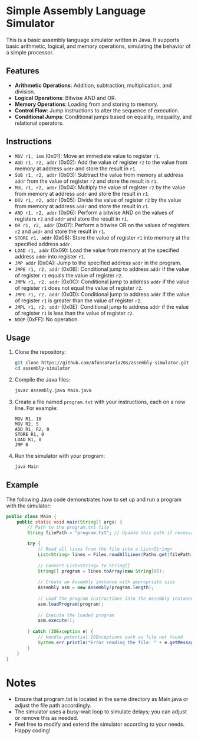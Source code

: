 # Simple Assembly Language Simulator

This is a basic assembly language simulator written in Java. It supports basic arithmetic, logical, and memory operations, simulating the behavior of a simple processor.

## Features

- **Arithmetic Operations**: Addition, subtraction, multiplication, and division.
- **Logical Operations**: Bitwise AND and OR.
- **Memory Operations**: Loading from and storing to memory.
- **Control Flow**: Jump instructions to alter the sequence of execution.
- **Conditional Jumps**: Conditional jumps based on equality, inequality, and relational operators.

## Instructions

- `MOV r1, imm` (0x01): Move an immediate value to register `r1`.
- `ADD r1, r2, addr` (0x02): Add the value of register `r2` to the value from memory at address `addr` and store the result in `r1`.
- `SUB r1, r2, addr` (0x03): Subtract the value from memory at address `addr` from the value of register `r2` and store the result in `r1`.
- `MUL r1, r2, addr` (0x04): Multiply the value of register `r2` by the value from memory at address `addr` and store the result in `r1`.
- `DIV r1, r2, addr` (0x05): Divide the value of register `r2` by the value from memory at address `addr` and store the result in `r1`.
- `AND r1, r2, addr` (0x06): Perform a bitwise AND on the values of registers `r2` and `addr` and store the result in `r1`.
- `OR r1, r2, addr` (0x07): Perform a bitwise OR on the values of registers `r2` and `addr` and store the result in `r1`.
- `STORE r1, addr` (0x08): Store the value of register `r1` into memory at the specified address `addr`.
- `LOAD r1, addr` (0x09): Load the value from memory at the specified address `addr` into register `r1`.
- `JMP addr` (0x0A): Jump to the specified address `addr` in the program.
- `JMPE r1, r2, addr` (0x0B): Conditional jump to address `addr` if the value of register `r1` equals the value of register `r2`.
- `JMPN r1, r2, addr` (0x0C): Conditional jump to address `addr` if the value of register `r1` does not equal the value of register `r2`.
- `JMPG r1, r2, addr` (0x0D): Conditional jump to address `addr` if the value of register `r1` is greater than the value of register `r2`.
- `JMPL r1, r2, addr` (0x0E): Conditional jump to address `addr` if the value of register `r1` is less than the value of register `r2`.
- `NOOP` (0xFF): No operation.

## Usage

1. Clone the repository:
    ```sh
    git clone https://github.com/AfonsoFaria20s/assembly-simulator.git
    cd assembly-simulator
    ```

2. Compile the Java files:
    ```sh
    javac Assembly.java Main.java
    ```

3. Create a file named `program.txt` with your instructions, each on a new line. For example:
    ```
    MOV R1, 10
    MOV R2, 5
    ADD R1, R2, 0
    STORE R1, 0
    LOAD R1, 0
    JMP 0
    ```

4. Run the simulator with your program:
    ```sh
    java Main
    ```

## Example

The following Java code demonstrates how to set up and run a program with the simulator:

```java
public class Main {
    public static void main(String[] args) {
        // Path to the program.txt file
        String filePath = "program.txt"; // Update this path if necessary

        try {
            // Read all lines from the file into a List<String>
            List<String> lines = Files.readAllLines(Paths.get(filePath));
            
            // Convert List<String> to String[]
            String[] program = lines.toArray(new String[0]);
            
            // Create an Assembly instance with appropriate size
            Assembly asm = new Assembly(program.length);
            
            // Load the program instructions into the Assembly instance
            asm.loadProgram(program);
            
            // Execute the loaded program
            asm.execute();
            
        } catch (IOException e) {
            // Handle potential IOExceptions such as file not found
            System.err.println("Error reading the file: " + e.getMessage());
        }
    }
}
```
# Notes
- Ensure that program.txt is located in the same directory as Main.java or adjust the file path accordingly.
- The simulator uses a busy-wait loop to simulate delays; you can adjust or remove this as needed.
- Feel free to modify and extend the simulator according to your needs. Happy coding!